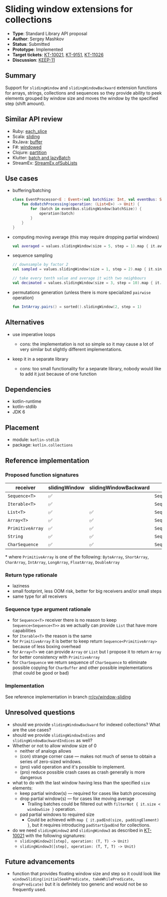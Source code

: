 # Sliding window extensions for collections

* **Type**: Standard Library API proposal
* **Author**: Sergey Mashkov
* **Status**: Submitted
* **Prototype**: Implemented
* **Target tickets**: [KT-10021](https://youtrack.jetbrains.com/issue/KT-10021), [KT-9151](https://youtrack.jetbrains.com/issue/KT-9151), [KT-11026](https://youtrack.jetbrains.com/issue/KT-11026)
* **Discussion**: [KEEP-11](https://github.com/Kotlin/KEEP/issues/11)

## Summary

Support for `slidingWindow` and `slidingWindowBackward` extension functions for arrays, strings, collections and sequences so they provide ability to peek elements grouped by window size and moves the window by the specified step (shift amount).

## Similar API review

 - Ruby: [each_slice](http://ruby-doc.org/core-2.2.3/Enumerable.html#method-i-each_slice)
 - Scala: [sliding](http://www.scala-lang.org/api/2.11.8/index.html#scala.collection.IterableLike@sliding%28size:Int,step:Int%29:Iterator[Repr])
 - RxJava: [buffer](http://reactivex.io/documentation/operators/buffer.html)
 - F#: [windowed](https://msdn.microsoft.com/visualfsharpdocs/conceptual/seq.windowed['t]-function-[fsharp])
 - Clojure: [partition](https://clojuredocs.org/clojure.core/partition)
 - Klutter: [batch and lazyBatch](https://github.com/kohesive/klutter/blob/master/core-jdk6/src/main/kotlin/uy/klutter/core/common/CollectionsBatching.kt)
 - StreamEx: [StreamEx.ofSubLists](https://github.com/amaembo/streamex/blob/f5bd4c3ba79aa0de87ea834e87ac1040a67fa5d8/src/main/java/one/util/streamex/StreamEx.java#L2677)
 
## Use cases

 - buffering/batching
 
    ```kotlin
    class EventProcessor<E : Event>(val batchSize: Int, val eventBus: Sequence<E>) {
        fun doBatchProcessing(operation: (List<E>) -> Unit) {
            for (batch in eventBus.slidingWindow(batchSize)) {
                operation(batch)
            }    
        }
    }
    ```

 - computing moving average (this may require dropping partial windows)

    ```kotlin
    val averaged = values.slidingWindow(size = 5, step = 1).map { it.average() }
    ```
 
 - sequence sampling
 
    ```kotlin
    // downsample by factor 2
    val sampled = values.slidingWindow(size = 1, step = 2).map { it.single() }
    
    // take every tenth value and average it with two neighbours
    val decimated = values.slidingWindow(size = 3, step = 10).map { it.average() }
    ```
 
 
 - permutations generation (unless there is more specialized `pairwise` operation)
 
    ```kotlin
    fun IntArray.pairs() = sorted().slidingWindow(2, step = 1)
    ```

## Alternatives

 - use imperative loops
    * cons: the implementation is not so simple so it may cause a lot of very similar but slightly different implementations.

 - keep it in a separate library
    * cons: too small functionality for a separate library, nobody would like to add it just because of one function

## Dependencies

 - kotlin-runtime
 - kotlin-stdlib
 - JDK 6

## Placement

 - module: `kotlin-stdlib`
 - package: `kotlin.collections`

## Reference implementation

### Proposed function signatures

| receiver | slidingWindow | slidingWindowBackward | return type |
| --- | --- | --- | --- |
| `Sequence<T>` | :white_check_mark: | | `Sequence<List<T>>` |
| `Iterable<T>` | :white_check_mark: | | `Sequence<List<T>>` |
| `List<T>` | :white_check_mark: | :white_check_mark: | `Sequence<List<T>>` |
| `Array<T>` | :white_check_mark: | :white_check_mark: | `Sequence<Array<T>>` |
| `PrimitiveArray` | :white_check_mark: | :white_check_mark: | `Sequence<PrimitiveArray>` |
| `String` | :white_check_mark: | :white_check_mark: | `Sequence<String>` |
| `CharSequence` | :white_check_mark: | :white_check_mark: | `Sequence<CharSequence>` |

 \* where `PrimitiveArray` is one of the following: `ByteArray`, `ShortArray`, `CharArray`, `IntArray`, `LongArray`, `FloatArray`, `DoubleArray`

### Return type rationale

 - laziness
 - small footprint, less OOM risk, better for big receivers and/or small steps
 - same type for all receivers
 
###  Sequence type argument rationale

 - for `Sequence<T>` receiver there is no reason to keep `Sequence<Sequence<T>>` as we actually can provide `List` that have more capabilities 
 - for `Iterable<T>` the reason is the same
 - for `PrimitiveArray` it is better to keep return `Sequence<PrimitiveArray>` because of less boxing overhead
 - for `Array<T>` we can provide `Array` or `List` but I propose it to return `Array` for better consistency with `PrimitiveArray`
 - for `CharSequence` we return sequence of `CharSequence` to eliminate possible copying for `CharBuffer` and other possible implementations (that could be good or bad)

### Implementation

See reference implementation in branch [rr/cy/window-sliding](https://github.com/JetBrains/kotlin/compare/rr/cy/window-sliding)

## Unresolved questions

 - should we provide `slidingWindowBackward` for indexed collections? What are the use cases?
 - should we provide `slidingWindowIndices` and `slidingWindowBackwardIndices` as well?
 - Whether or not to allow window size of 0
    * neither of analogs allows
    * (con) strange corner case — makes not much of sense to obtain a series of zero-sized windows.
    * (pro) valid operation and it's possible to implement.
    * (pro) reduce possible crash cases as crash generally is more dangerous
 - what to do with the last window having less than the specified `size` elements:
    - keep partial window(s) — required for cases like batch processing
    - drop partial window(s) — for cases like moving average
        * Trailing batches could be filtered out with `filterNot { it.size < windowSize }` operation.
    - pad partial windows to required size 
        * Could be achieved with `map { it.padEnd(size, paddingElement) }`, but it requires
        introducing `padStart`/`padEnd` for collections.
 - do we need `slidingWindow2` and `slidingWindow3` as described in [KT-10021](https://youtrack.jetbrains.com/issue/KT-10021) with the following signatures:
     * `slidingWindow2([step], operation: (T, T) -> Unit)`
     * `slidingWindow3([step], operation: (T, T, T) -> Unit)`

## Future advancements

 - function that provides floating window size and step so it could look like `windowSliding(initialSeekPredicate, takeWhilePredicate, dropPredicate)` but it is definitely too generic and would not be so frequently used.


